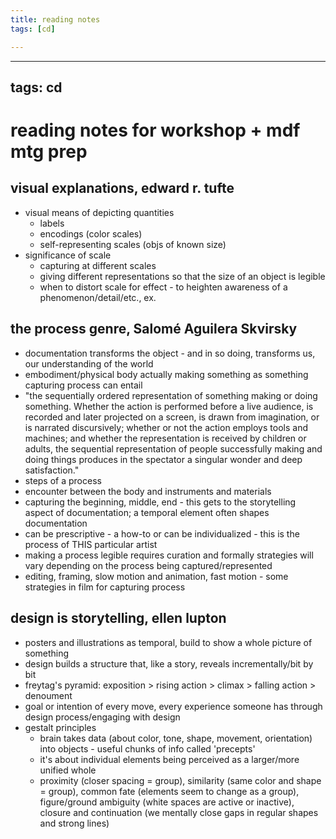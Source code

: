 ```yaml
---
title: reading notes
tags: [cd]

---
```


---
tags: cd
---

# reading notes for workshop + mdf mtg prep

## visual explanations, edward r. tufte
* visual means of depicting quantities
    * labels
    * encodings (color scales)
    * self-representing scales (objs of known size)
* significance of scale 
    * capturing at different scales
    * giving different representations so that the size of an object is legible
    * when to distort scale for effect - to heighten awareness of a phenomenon/detail/etc., ex.

## the process genre, Salomé Aguilera Skvirsky
* documentation transforms the object - and in so doing, transforms us, our understanding of the world
* embodiment/physical body actually making something as something capturing process can entail
* "the sequentially ordered representation of something making or doing something. Whether the action is performed before a live audience, is recorded and later projected on a screen, is drawn from imagination, or is narrated discursively; whether or not the action employs tools and machines; and whether the representation is received by children or adults, the sequential representation of people successfully making and doing things produces in the spectator a singular wonder and deep satisfaction."
* steps of a process
* encounter between the body and instruments and materials
* capturing the beginning, middle, end - this gets to the storytelling aspect of documentation; a temporal element often shapes documentation
* can be prescriptive - a how-to or can be individualized - this is the process of THIS particular artist
* making a process legible requires curation and formally strategies will vary depending on the process being captured/represented
* editing, framing, slow motion and animation, fast motion - some strategies in film for capturing process

## design is storytelling, ellen lupton
* posters and illustrations as temporal, build to show a whole picture of something
* design builds a structure that, like a story, reveals incrementally/bit by bit
* freytag's pyramid: exposition > rising action > climax > falling action > denoument
* goal or intention of every move, every experience someone has through design process/engaging with design
* gestalt principles
    * brain takes data (about color, tone, shape, movement, orientation) into objects - useful chunks of info called 'precepts'
    * it's about individual elements being perceived as a larger/more unified whole
    * proximity (closer spacing = group), similarity (same color and shape = group), common fate (elements seem to change as a group), figure/ground ambiguity (white spaces are active or inactive), closure and continuation (we mentally close gaps in regular shapes and strong lines)